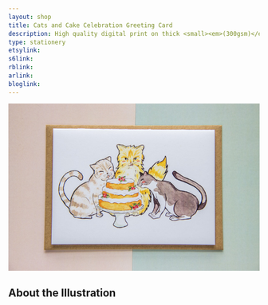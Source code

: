 ```yaml
---
layout: shop
title: Cats and Cake Celebration Greeting Card
description: High quality digital print on thick <small><em>(300gsm)</em></small> silk card. A6 in size. Blank inside, with logo on back. Comes with a kraft envelope, in a protective cello bag.<br><br>A6 in size <small><em>(14.8 x 10.5cm or 4.1 x 5.8in)</em></small>
type: stationery
etsylink: 
s6link: 
rblink: 
arlink: 
bloglink: 
---
```


<div class="carosel">
    <img src="/assets/shop/cats-cake-celebration-card-card.jpg" alt="Celebration Greeting Card with a printed illustration of three cats eating a cake, made by A Rose Cast" title="Celebration Greeting Card with a printed illustration of three cats eating a cake, hand-made by @arosecast">
</div>

<h2>About the Illustration</h2>
